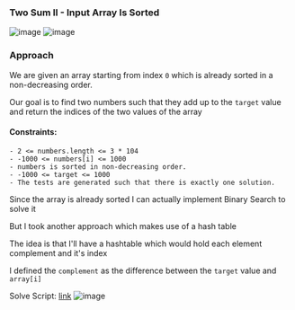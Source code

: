 <h3> Two Sum II - Input Array Is Sorted </h3>

![image](https://github.com/h4ckyou/h4ckyou.github.io/assets/127159644/7431e8ae-0331-4603-b8f1-d78f405ae19a)
![image](https://github.com/h4ckyou/h4ckyou.github.io/assets/127159644/207c7bcf-1cc2-477d-b929-c5233e3c540d)

### Approach

We are given an array starting from index `0` which is already sorted in a non-decreasing order.

Our goal is to find two numbers such that they add up to the `target` value and return the indices of the two values of the array

#### Constraints:

```
- 2 <= numbers.length <= 3 * 104
- -1000 <= numbers[i] <= 1000
- numbers is sorted in non-decreasing order.
- -1000 <= target <= 1000
- The tests are generated such that there is exactly one solution.
```

Since the array is already sorted I can actually implement Binary Search to solve it

But I took another approach which makes use of a hash table

The idea is that I'll have a hashtable which would hold each element complement and it's index

I defined the `complement` as the difference between the `target` value and `array[i]`

Solve Script: [link](https://github.com/h4ckyou/h4ckyou.github.io/blob/main/posts/programming/Leetcode/Two%20Sum%20II/solve.py)
![image](https://github.com/h4ckyou/h4ckyou.github.io/assets/127159644/31eba667-ef32-4c64-956f-999bc0455c63)
